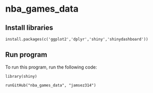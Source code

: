 # nba_games_data

## Install libraries

```install.packages(c('ggplot2','dplyr','shiny','shinydashboard'))```

## Run program
To run this program, run the following code:

```library(shiny)```

```runGitHub("nba_games_data", "jamsez314")```
